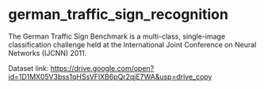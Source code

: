 # german_traffic_sign_recognition
The German Traffic Sign Benchmark is a multi-class, single-image classification challenge held at the International Joint Conference on Neural Networks (IJCNN) 2011.


Dataset link: https://drive.google.com/open?id=1D1MX05V3bss1qHSsVFlXB6pQr2qjE7WA&usp=drive_copy 
